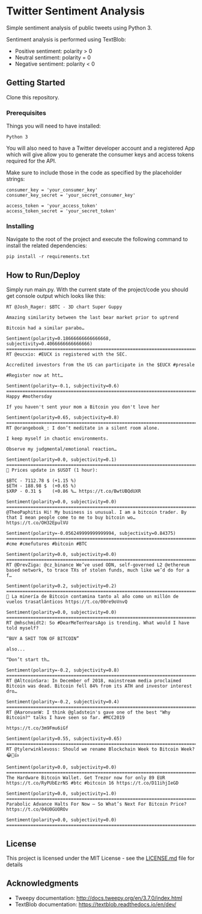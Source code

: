 # Twitter Sentiment Analysis

Simple sentiment analysis of public tweets using Python 3.

Sentiment analysis is performed using TextBlob:
  - Positive sentiment: polarity > 0
  - Neutral sentiment: polarity = 0
  - Negative sentiment: polarity < 0

## Getting Started

Clone this repository.

### Prerequisites

Things you will need to have installed:
```
Python 3
```

You will also need to have a Twitter developer account and a registered App which will give allow you to generate the consumer keys and access tokens required for the API.

Make sure to include those in the code as specified by the placeholder strings:
```
consumer_key = 'your_consumer_key'
consumer_key_secret = 'your_secret_consumer_key'

access_token = 'your_access_token'
access_token_secret = 'your_secret_token'
```

### Installing

Navigate to the root of the project and execute the following command to install the related dependencies:
```
pip install -r requirements.txt
```

## How to Run/Deploy

Simply run main.py. With the current state of the project/code you should get console output which looks like this:
```
RT @Josh_Rager: $BTC - 3D chart Super Guppy

Amazing similarity between the last bear market prior to uptrend

Bitcoin had a similar parabo…

Sentiment(polarity=0.18666666666666668, subjectivity=0.4066666666666666)
====================================================================================================
RT @eucxio: #EUCX is registered with the SEC.

Accredited investors from the US can participate in the $EUCX #presale

#Register now at htt…

Sentiment(polarity=-0.1, subjectivity=0.6)
====================================================================================================
Happy #mothersday 

If you haven't sent your mom a Bitcoin you don't love her

Sentiment(polarity=0.65, subjectivity=0.8)
====================================================================================================
RT @orangebook_: I don’t meditate in a silent room alone.

I keep myself in chaotic environments.

Observe my judgmental/emotional reaction…

Sentiment(polarity=0.0, subjectivity=0.1)
====================================================================================================
🔄 Prices update in $USDT (1 hour):

$BTC - 7112.78 $ (+1.15 %)
$ETH - 188.98 $  (+0.65 %)
$XRP - 0.31 $    (+0.86 %… https://t.co/BwtUBQdUXR

Sentiment(polarity=0.0, subjectivity=0.0)
====================================================================================================
@TheoPaphitis Hi! My business is unusual. I am a bitcoin trader. By that I mean people come to me to buy bitcoin wo… https://t.co/OH32EpulVU

Sentiment(polarity=-0.056249999999999994, subjectivity=0.84375)
====================================================================================================
#cme #cmefutures #bitcoin #BTC

Sentiment(polarity=0.0, subjectivity=0.0)
====================================================================================================
RT @DrevZiga: @cz_binance We’ve used ODN, self-governed L2 @ethereum based network, to trace TXs of stolen funds, much like we’d do for a f…

Sentiment(polarity=0.2, subjectivity=0.2)
====================================================================================================
📌 La minería de Bitcoin contamina tanto al año como un millón de vuelos trasatlánticos https://t.co/00re9oVnvQ

Sentiment(polarity=0.0, subjectivity=0.0)
====================================================================================================
RT @mhschmidt2: So #DearMeTenYearsAgo is trending. What would I have told myself? 

“BUY A SHIT TON OF BITCOIN” 

also... 

“Don’t start th…

Sentiment(polarity=-0.2, subjectivity=0.8)
====================================================================================================
RT @AltcoinSara: In December of 2018, mainstream media proclaimed Bitcoin was dead. Bitcoin fell 84% from its ATH and investor interest dro…

Sentiment(polarity=-0.2, subjectivity=0.4)
====================================================================================================
RT @AaronvanW: I think @gladstein's gave one of the best "Why Bitcoin?" talks I have seen so far. #MCC2019 

https://t.co/3m9Fmu6iGf

Sentiment(polarity=0.55, subjectivity=0.65)
====================================================================================================
RT @tylerwinklevoss: Should we rename Blockchain Week to Bitcoin Week? 😂🚀👍

Sentiment(polarity=0.0, subjectivity=0.0)
====================================================================================================
The Hardware Bitcoin Wallet. Get Trezor now for only 89 EUR https://t.co/RyPUbEzrNS #btc #bitcoin 16 https://t.co/D11ihjIeGD

Sentiment(polarity=0.0, subjectivity=1.0)
====================================================================================================
Parabolic Advance Halts For Now – So What’s Next For Bitcoin Price? https://t.co/04U0GUOROv

Sentiment(polarity=0.0, subjectivity=0.0)
====================================================================================================
```

## License

This project is licensed under the MIT License - see the [LICENSE.md](LICENSE.md) file for details

## Acknowledgments

* Tweepy documentation: http://docs.tweepy.org/en/3.7.0/index.html
* TextBlob documentation: https://textblob.readthedocs.io/en/dev/
